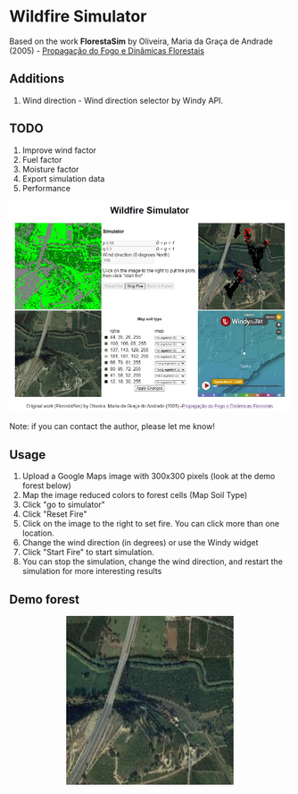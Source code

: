 # Wildfire Simulator

Based on the work **FlorestaSim** by Oliveira, Maria da Graça de Andrade (2005) - [Propagação do Fogo e Dinâmicas Florestais](https://hdl.handle.net/10216/11652)

## Additions
1. Wind direction - Wind direction selector by Windy API.

## TODO
1. Improve wind factor
2. Fuel factor
3. Moisture factor
4. Export simulation data
5. Performance

<p align="center">
    <img width="800" src="/public/screenshot.jpg" alt="Screenshot" />
</p>

Note: if you can contact the author, please let me know!

## Usage

1. Upload a Google Maps image with 300x300 pixels (look at the demo forest below)
2. Map the image reduced colors to forest cells (Map Soil Type)
3. Click "go to simulator"
4. Click "Reset Fire"
5. Click on the image to the right to set fire. You can click more than one location.
6. Change the wind direction (in degrees) or use the Windy widget
7. Click "Start Fire" to start simulation.
8. You can stop the simulation, change the wind direction, and restart the simulation for more interesting results

## Demo forest

<p align="center">
    <img width="300" src="/public/demo-forest.jpg" alt="Demo forest from Google Maps images" />
</p>
